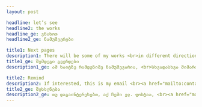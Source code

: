 ```yaml
---
layout: post

headline: let’s see 
headline2: the works
headline_ge: ვნახოთ
headline2_ge: ნამუშევრები

title1: Next pages
description1: There will be some of my works <br>in different directions.
title1_ge: შემდეგი გვერდები
description1_ge: ამ საიტზე რამდენიმე ნამუშევარია, <br>სხვადასხვა მიმართულებით.

title2: Remind
description2: If interested, this is my email <br><a href="mailto:contact@razmadze.ge" target="_blank">contact@razmadze.ge</a>
title2_ge: შეხსენება
description2_ge: თუ დაგაინტერესებთ, აქ ჩემი ელ. ფოსტაა, <br><a href="mailto:contact@razmadze.ge" target="_blank">contact@razmadze.ge</a>
---
```

